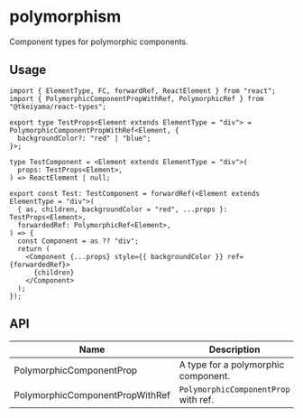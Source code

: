 # polymorphism

Component types for polymorphic components.

## Usage

```tsx
import { ElementType, FC, forwardRef, ReactElement } from "react";
import { PolymorphicComponentPropWithRef, PolymorphicRef } from "@tkeiyama/react-types";

export type TestProps<Element extends ElementType = "div"> = PolymorphicComponentPropWithRef<Element, {
  backgroundColor?: "red" | "blue";
}>;

type TestComponent = <Element extends ElementType = "div">(
  props: TestProps<Element>,
) => ReactElement | null;

export const Test: TestComponent = forwardRef(<Element extends ElementType = "div">(
  { as, children, backgroundColor = "red", ...props }: TestProps<Element>,
  forwardedRef: PolymorphicRef<Element>,
) => {
  const Component = as ?? "div";
  return (
    <Component {...props} style={{ backgroundColor }} ref={forwardedRef}>
      {children}
    </Component>
  );
});
```

## API

| Name                            | Description                          |
| ------------------------------- | ------------------------------------ |
| PolymorphicComponentProp        | A type for a polymorphic component.  |
| PolymorphicComponentPropWithRef | `PolymorphicComponentProp` with ref. |
